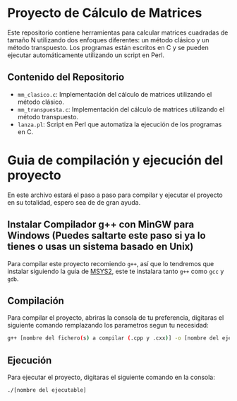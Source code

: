 # Proyecto de Cálculo de Matrices

Este repositorio contiene herramientas para calcular matrices cuadradas de tamaño N utilizando dos enfoques diferentes: un método clásico y un método transpuesto. Los programas están escritos en C y se pueden ejecutar automáticamente utilizando un script en Perl.

## Contenido del Repositorio

- `mm_clasico.c`: Implementación del cálculo de matrices utilizando el método clásico.
- `mm_transpuesta.c`: Implementación del cálculo de matrices utilizando el método transpuesto.
- `lanza.pl`: Script en Perl que automatiza la ejecución de los programas en C.

# Guia de compilación y ejecución del proyecto
En este archivo estará el paso a paso para compilar y ejecutar el proyecto en su totalidad, espero sea de de gran ayuda.


## Instalar Compilador g++ con MinGW para Windows (Puedes saltarte este paso si ya lo tienes o usas un sistema basado en Unix)
Para compilar este proyecto recomiendo `g++`, así que lo tendremos que instalar siguiendo la guia de [MSYS2](https://www.msys2.org/), este te instalara tanto `g++` como `gcc` y `gdb`.


## Compilación
Para compilar el proyecto, abriras la consola de tu preferencia, digitaras el siguiente comando remplazando los parametros segun tu necesidad:

```bash
g++ [nombre del fichero(s) a compilar (.cpp y .cxx)] -o [nombre del ejecutable]
```

## Ejecución
Para ejecutar el proyecto, digitaras el siguiente comando en la consola:

```bash
./[nombre del ejecutable] 
```

